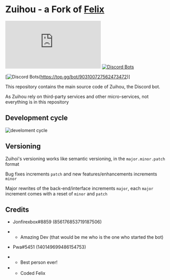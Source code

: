 # Zuihou - a Fork of [Felix](https://github.com/ParadoxalCorp/felix-production) 

[![discord](https://discord.com/api/guilds/909134421054095360/widget.json)](https://discord.gg/4jZbzXhuNF)
[![Discord Bots](https://discordbots.org/api/widget/status/903100727562473472.svg)](https://discordbots.org/bot/903100727562473472)

[![Discord Bots](https://top.gg/api/widget/903100727562473472.svg)(https://top.gg/bot/903100727562473472)]

This repository contains the main source code of Zuihou, the Discord bot.

As Zuihou rely on third-party services and other micro-services, not everything is in this repository


## Development cycle

![develoment cycle](https://cdn.discordapp.com/attachments/358212785181556739/461835951199485952/unknown.png)

## Versioning 

Zuihoi's versioning works like semantic versioning, in the `major.minor.patch` format 

Bug fixes increments `patch` and new features/enhancements increments `minor`

Major rewrites of the back-end/interface increments `major`, each `major` increment comes with a reset of `minor` and `patch`

## Credits

* Jonfirexbox#8859 (856176853719187506)

- * Amazing Dev (that would be me who is the one who started the bot)

* Pwa#5451 (140149699486154753)

- * Best person ever!
- * Coded Felix

